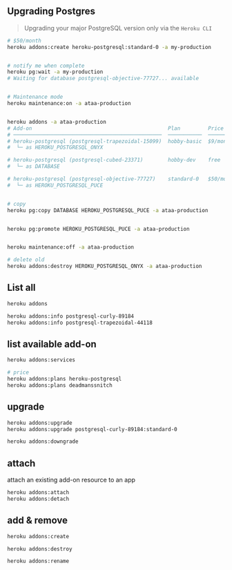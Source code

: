 ## Upgrading Postgres
> Upgrading your major PostgreSQL version only via the `Heroku CLI`
```bash
# $50/month
heroku addons:create heroku-postgresql:standard-0 -a my-production


# notify me when complete
heroku pg:wait -a my-production
# Waiting for database postgresql-objective-77727... available


# Maintenance mode
heroku maintenance:on -a ataa-production


heroku addons -a ataa-production
# Add-on                                            Plan         Price      State  
# ────────────────────────────────────────────────  ───────────  ─────────  ───────
# heroku-postgresql (postgresql-trapezoidal-15099)  hobby-basic  $9/month   created
#  └─ as HEROKU_POSTGRESQL_ONYX

# heroku-postgresql (postgresql-cubed-23371)        hobby-dev    free       created
#  └─ as DATABASE

# heroku-postgresql (postgresql-objective-77727)    standard-0   $50/month  created
#  └─ as HEROKU_POSTGRESQL_PUCE


# copy
heroku pg:copy DATABASE HEROKU_POSTGRESQL_PUCE -a ataa-production


heroku pg:promote HEROKU_POSTGRESQL_PUCE -a ataa-production


heroku maintenance:off -a ataa-production

# delete old
heroku addons:destroy HEROKU_POSTGRESQL_ONYX -a ataa-production
```


## List all
```bash
heroku addons

heroku addons:info postgresql-curly-89184
heroku addons:info postgresql-trapezoidal-44118
```


## list available add-on
```bash
heroku addons:services

# price
heroku addons:plans heroku-postgresql
heroku addons:plans deadmanssnitch
```


## upgrade
```bash
heroku addons:upgrade
heroku addons:upgrade postgresql-curly-89184:standard-0

heroku addons:downgrade
```


## attach
attach an existing add-on resource to an app
```bash
heroku addons:attach
heroku addons:detach

```


## add & remove
```bash
heroku addons:create

heroku addons:destroy

heroku addons:rename
```
